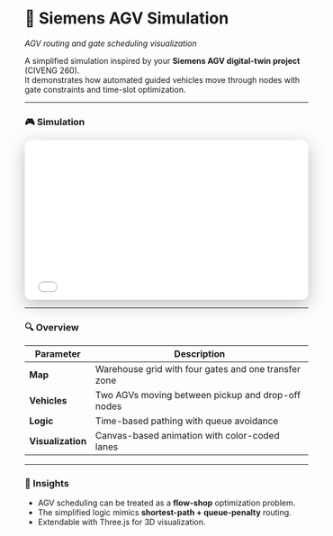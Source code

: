 # 🚙 Siemens AGV Simulation  
_AGV routing and gate scheduling visualization_

A simplified simulation inspired by your **Siemens AGV digital-twin project** (CIVENG 260).  
It demonstrates how automated guided vehicles move through nodes with gate constraints and time-slot optimization.

---

### 🎮 Simulation

<div style="aspect-ratio:16/9; max-width:900px; margin:0 auto; border-radius:12px; overflow:hidden; box-shadow:0 8px 30px rgba(0,0,0,.25);">
  <iframe src="../lab/agv.html" title="AGV Simulation"
          style="width:100%; height:100%; border:0;"></iframe>
</div>

---

### 🔍 Overview
| Parameter | Description |
|------------|-------------|
| **Map** | Warehouse grid with four gates and one transfer zone |
| **Vehicles** | Two AGVs moving between pickup and drop-off nodes |
| **Logic** | Time-based pathing with queue avoidance |
| **Visualization** | Canvas-based animation with color-coded lanes |

---

### 🧭 Insights
- AGV scheduling can be treated as a **flow-shop** optimization problem.  
- The simplified logic mimics **shortest-path + queue-penalty** routing.  
- Extendable with Three.js for 3D visualization.
